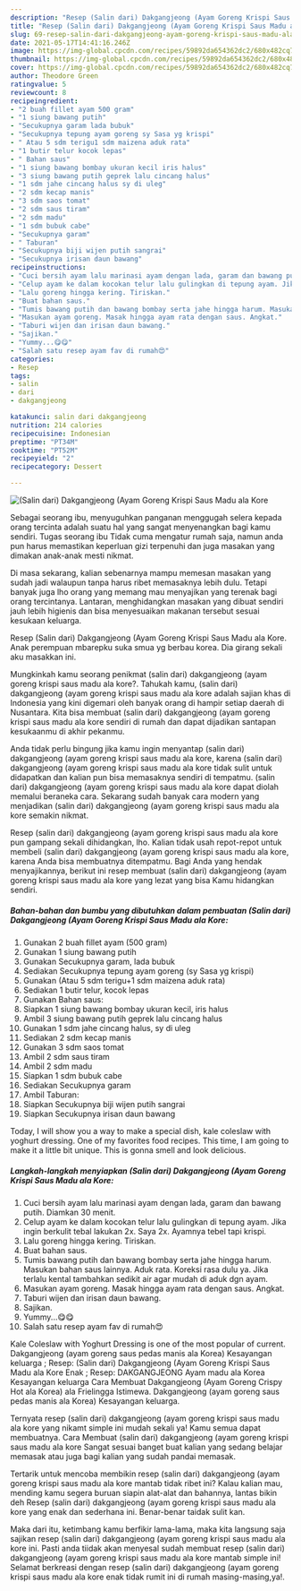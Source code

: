```yaml
---
description: "Resep (Salin dari) Dakgangjeong (Ayam Goreng Krispi Saus Madu ala Kore yang enak dan Mudah Dibuat"
title: "Resep (Salin dari) Dakgangjeong (Ayam Goreng Krispi Saus Madu ala Kore yang enak dan Mudah Dibuat"
slug: 69-resep-salin-dari-dakgangjeong-ayam-goreng-krispi-saus-madu-ala-kore-yang-enak-dan-mudah-dibuat
date: 2021-05-17T14:41:16.246Z
image: https://img-global.cpcdn.com/recipes/59892da654362dc2/680x482cq70/salin-dari-dakgangjeong-ayam-goreng-krispi-saus-madu-ala-kore-foto-resep-utama.jpg
thumbnail: https://img-global.cpcdn.com/recipes/59892da654362dc2/680x482cq70/salin-dari-dakgangjeong-ayam-goreng-krispi-saus-madu-ala-kore-foto-resep-utama.jpg
cover: https://img-global.cpcdn.com/recipes/59892da654362dc2/680x482cq70/salin-dari-dakgangjeong-ayam-goreng-krispi-saus-madu-ala-kore-foto-resep-utama.jpg
author: Theodore Green
ratingvalue: 5
reviewcount: 8
recipeingredient:
- "2 buah fillet ayam 500 gram"
- "1 siung bawang putih"
- "Secukupnya garam lada bubuk"
- "Secukupnya tepung ayam goreng sy Sasa yg krispi"
- " Atau 5 sdm terigu1 sdm maizena aduk rata"
- "1 butir telur kocok lepas"
- " Bahan saus"
- "1 siung bawang bombay ukuran kecil iris halus"
- "3 siung bawang putih geprek lalu cincang halus"
- "1 sdm jahe cincang halus sy di uleg"
- "2 sdm kecap manis"
- "3 sdm saos tomat"
- "2 sdm saus tiram"
- "2 sdm madu"
- "1 sdm bubuk cabe"
- "Secukupnya garam"
- " Taburan"
- "Secukupnya biji wijen putih sangrai"
- "Secukupnya irisan daun bawang"
recipeinstructions:
- "Cuci bersih ayam lalu marinasi ayam dengan lada, garam dan bawang putih. Diamkan 30 menit."
- "Celup ayam ke dalam kocokan telur lalu gulingkan di tepung ayam. Jika ingin berkulit tebal lakukan 2x. Saya 2x. Ayamnya tebel tapi krispi."
- "Lalu goreng hingga kering. Tiriskan."
- "Buat bahan saus."
- "Tumis bawang putih dan bawang bombay serta jahe hingga harum. Masukan bahan saus lainnya. Aduk rata. Koreksi rasa dulu ya. Jika terlalu kental tambahkan sedikit air agar mudah di aduk dgn ayam."
- "Masukan ayam goreng. Masak hingga ayam rata dengan saus. Angkat."
- "Taburi wijen dan irisan daun bawang."
- "Sajikan."
- "Yummy...😋😋"
- "Salah satu resep ayam fav di rumah😍"
categories:
- Resep
tags:
- salin
- dari
- dakgangjeong

katakunci: salin dari dakgangjeong 
nutrition: 214 calories
recipecuisine: Indonesian
preptime: "PT34M"
cooktime: "PT52M"
recipeyield: "2"
recipecategory: Dessert

---
```



![(Salin dari) Dakgangjeong (Ayam Goreng Krispi Saus Madu ala Kore](https://img-global.cpcdn.com/recipes/59892da654362dc2/680x482cq70/salin-dari-dakgangjeong-ayam-goreng-krispi-saus-madu-ala-kore-foto-resep-utama.jpg)

Sebagai seorang ibu, menyuguhkan panganan menggugah selera kepada orang tercinta adalah suatu hal yang sangat menyenangkan bagi kamu sendiri. Tugas seorang ibu Tidak cuma mengatur rumah saja, namun anda pun harus memastikan keperluan gizi terpenuhi dan juga masakan yang dimakan anak-anak mesti nikmat.

Di masa  sekarang, kalian sebenarnya mampu memesan masakan yang sudah jadi walaupun tanpa harus ribet memasaknya lebih dulu. Tetapi banyak juga lho orang yang memang mau menyajikan yang terenak bagi orang tercintanya. Lantaran, menghidangkan masakan yang dibuat sendiri jauh lebih higienis dan bisa menyesuaikan makanan tersebut sesuai kesukaan keluarga. 

Resep (Salin dari) Dakgangjeong (Ayam Goreng Krispi Saus Madu ala Kore. Anak perempuan mbarepku suka smua yg berbau korea. Dia girang sekali aku masakkan ini.

Mungkinkah kamu seorang penikmat (salin dari) dakgangjeong (ayam goreng krispi saus madu ala kore?. Tahukah kamu, (salin dari) dakgangjeong (ayam goreng krispi saus madu ala kore adalah sajian khas di Indonesia yang kini digemari oleh banyak orang di hampir setiap daerah di Nusantara. Kita bisa membuat (salin dari) dakgangjeong (ayam goreng krispi saus madu ala kore sendiri di rumah dan dapat dijadikan santapan kesukaanmu di akhir pekanmu.

Anda tidak perlu bingung jika kamu ingin menyantap (salin dari) dakgangjeong (ayam goreng krispi saus madu ala kore, karena (salin dari) dakgangjeong (ayam goreng krispi saus madu ala kore tidak sulit untuk didapatkan dan kalian pun bisa memasaknya sendiri di tempatmu. (salin dari) dakgangjeong (ayam goreng krispi saus madu ala kore dapat diolah memalui beraneka cara. Sekarang sudah banyak cara modern yang menjadikan (salin dari) dakgangjeong (ayam goreng krispi saus madu ala kore semakin nikmat.

Resep (salin dari) dakgangjeong (ayam goreng krispi saus madu ala kore pun gampang sekali dihidangkan, lho. Kalian tidak usah repot-repot untuk membeli (salin dari) dakgangjeong (ayam goreng krispi saus madu ala kore, karena Anda bisa membuatnya ditempatmu. Bagi Anda yang hendak menyajikannya, berikut ini resep membuat (salin dari) dakgangjeong (ayam goreng krispi saus madu ala kore yang lezat yang bisa Kamu hidangkan sendiri.

<!--inarticleads1-->

##### Bahan-bahan dan bumbu yang dibutuhkan dalam pembuatan (Salin dari) Dakgangjeong (Ayam Goreng Krispi Saus Madu ala Kore:

1. Gunakan 2 buah fillet ayam (500 gram)
1. Gunakan 1 siung bawang putih
1. Gunakan Secukupnya garam, lada bubuk
1. Sediakan Secukupnya tepung ayam goreng (sy Sasa yg krispi)
1. Gunakan  (Atau 5 sdm terigu+1 sdm maizena aduk rata)
1. Sediakan 1 butir telur, kocok lepas
1. Gunakan  Bahan saus:
1. Siapkan 1 siung bawang bombay ukuran kecil, iris halus
1. Ambil 3 siung bawang putih geprek lalu cincang halus
1. Gunakan 1 sdm jahe cincang halus, sy di uleg
1. Sediakan 2 sdm kecap manis
1. Gunakan 3 sdm saos tomat
1. Ambil 2 sdm saus tiram
1. Ambil 2 sdm madu
1. Siapkan 1 sdm bubuk cabe
1. Sediakan Secukupnya garam
1. Ambil  Taburan:
1. Siapkan Secukupnya biji wijen putih sangrai
1. Siapkan Secukupnya irisan daun bawang


Today, I will show you a way to make a special dish, kale coleslaw with yoghurt dressing. One of my favorites food recipes. This time, I am going to make it a little bit unique. This is gonna smell and look delicious. 

<!--inarticleads2-->

##### Langkah-langkah menyiapkan (Salin dari) Dakgangjeong (Ayam Goreng Krispi Saus Madu ala Kore:

1. Cuci bersih ayam lalu marinasi ayam dengan lada, garam dan bawang putih. Diamkan 30 menit.
1. Celup ayam ke dalam kocokan telur lalu gulingkan di tepung ayam. Jika ingin berkulit tebal lakukan 2x. Saya 2x. Ayamnya tebel tapi krispi.
1. Lalu goreng hingga kering. Tiriskan.
1. Buat bahan saus.
1. Tumis bawang putih dan bawang bombay serta jahe hingga harum. Masukan bahan saus lainnya. Aduk rata. Koreksi rasa dulu ya. Jika terlalu kental tambahkan sedikit air agar mudah di aduk dgn ayam.
1. Masukan ayam goreng. Masak hingga ayam rata dengan saus. Angkat.
1. Taburi wijen dan irisan daun bawang.
1. Sajikan.
1. Yummy...😋😋
1. Salah satu resep ayam fav di rumah😍


Kale Coleslaw with Yoghurt Dressing is one of the most popular of current. Dakgangjeong (ayam goreng saus pedas manis ala Korea) Kesayangan keluarga ; Resep: (Salin dari) Dakgangjeong (Ayam Goreng Krispi Saus Madu ala Kore Enak ; Resep: DAKGANGJEONG Ayam madu ala Korea Kesayangan keluarga Cara Membuat Dakgangjeong (Ayam Goreng Crispy Hot ala Korea) ala Frielingga Istimewa. Dakgangjeong (ayam goreng saus pedas manis ala Korea) Kesayangan keluarga. 

Ternyata resep (salin dari) dakgangjeong (ayam goreng krispi saus madu ala kore yang nikamt simple ini mudah sekali ya! Kamu semua dapat membuatnya. Cara Membuat (salin dari) dakgangjeong (ayam goreng krispi saus madu ala kore Sangat sesuai banget buat kalian yang sedang belajar memasak atau juga bagi kalian yang sudah pandai memasak.

Tertarik untuk mencoba membikin resep (salin dari) dakgangjeong (ayam goreng krispi saus madu ala kore mantab tidak ribet ini? Kalau kalian mau, mending kamu segera buruan siapin alat-alat dan bahannya, lantas bikin deh Resep (salin dari) dakgangjeong (ayam goreng krispi saus madu ala kore yang enak dan sederhana ini. Benar-benar taidak sulit kan. 

Maka dari itu, ketimbang kamu berfikir lama-lama, maka kita langsung saja sajikan resep (salin dari) dakgangjeong (ayam goreng krispi saus madu ala kore ini. Pasti anda tiidak akan menyesal sudah membuat resep (salin dari) dakgangjeong (ayam goreng krispi saus madu ala kore mantab simple ini! Selamat berkreasi dengan resep (salin dari) dakgangjeong (ayam goreng krispi saus madu ala kore enak tidak rumit ini di rumah masing-masing,ya!.

